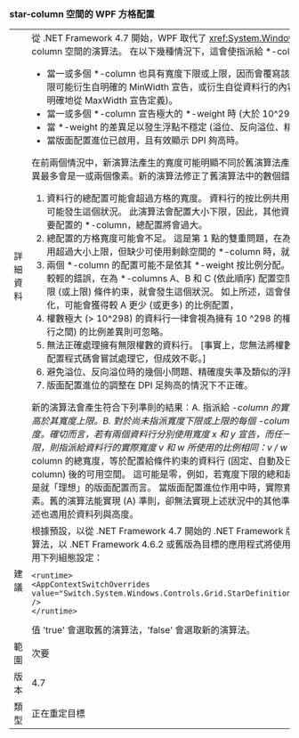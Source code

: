 ### <a name="wpf-grid-allocation-of-space-to-star-columns"></a>star-column 空間的 WPF 方格配置

|   |   |
|---|---|
|詳細資料|從 .NET Framework 4.7 開始，WPF 取代了 <xref:System.Windows.Controls.Grid> 用來配置 *-column 空間的演算法。 在以下幾種情況下，這會使指派給 *-column 的實際寬度產生變化：<ul><li>當一或多個 *-column 也具有寬度下限或上限，因而會覆寫該資料行的按比例配置時。 (寬度下限可能衍生自明確的 MinWidth 宣告，或衍生自從資料行的內容取得的隱含下限。 寬度上限僅能明確地從 MaxWidth 宣告定義)。</li><li>當一或多個 *-column 宣告極大的 *-weight 時 (大於 10^298)。</li><li>當 *-weight 的差異足以發生浮點不穩定 (溢位、反向溢位、精確度失準) 時。</li><li>當版面配置進位已啟用，且有效顯示 DPI 夠高時。</li></ul>在前兩個情況中，新演算法產生的寬度可能明顯不同於舊演算法產生的寬度；在最後一個情況中，差異最多會是一或兩個像素。新的演算法修正了舊演算法中的數個錯誤：<ol><li>資料行的總配置可能會超過方格的寬度。 資料行的按比例共用若低於其大小下限，配置空間時就可能發生這個狀況。 此演算法會配置大小下限，因此，其他資料行的可用空間會減少。 如果沒有要配置的 *-column，總配置將會過大。</li><li>總配置的方格寬度可能會不足。 這是第 1 點的雙重問題，在為資料行配置空間時，若其按比例共用超過大小上限，但缺少可使用剩餘空間的 *-column 時，就會發生這個狀況。</li><li>兩個 *-column 的配置可能不是依其 *-weight 按比例分配。 相較於第 1 點/第 2 點，這是程度較輕的錯誤，在為 *-columns A、B 和 C (依此順序) 配置空間時，若 B 的按比例共用違反其下限 (或上限) 條件約束，就會發生這個狀況。 如上所述，這會使資料行 C 的可用的空間產生變化，可能會獲得較 A 更少 (或更多) 的比例配置，</li><li>權數極大 (&gt; 10^298) 的資料行一律會視為擁有 10 ^298 的權數。 它們之間 (及權數較小的資料行之間) 的比例差異則可忽略。</li><li>無法正確處理擁有無限權數的資料行。 [事實上，您無法將權數設為無限大，但這是人為限制。 配置程式碼會嘗試處理它，但成效不彰。]</li><li>避免溢位、反向溢位時的幾個小問題、精確度失準及類似的浮點數問題。</li><li>版面配置進位的調整在 DPI 足夠高的情況下不正確。</li></ol>新的演算法會產生符合下列準則的結果︰A. 指派給 *-column 的實際寬度永遠不會低於其寬度下限或高於其寬度上限。B. 對於尚未指派寬度下限或上限的每個 <em>-column，會依其 <em>-weight 按比例指派寬度。確切而言，若有兩個資料行分別使用寬度 x</em> 和 y</em> 宣告，而任一資料行均未配置其寬度下限和上限，則指派給資料行的實際寬度 v 和 w 所使用的比例相同：v / w == x / y。C. 配置給「按比例」*-column 的總寬度，等於配置給條件約束的資料行 (固定、自動及已配置寬度下限或上限的 *-column) 後的可用空間。 這可能是零，例如，若寬度下限的總和超過方格可用的寬度。D. 以上所述是就「理想」的版面配置而言。 當版面配置進位作用中時，實際寬度與理想寬度最多會相差一個像素。舊的演算法能實現 (A) 準則，卻無法實現上述狀況中的其他準則。本文中關於資料行與寬度的論述也適用於資料列與高度。|
|建議|根據預設，以從 .NET Framework 4.7 開始的 .NET Framework 版本為目標的應用程式將使用新演算法，以 .NET Framework 4.6.2 或舊版為目標的應用程式將使用舊演算法。若要覆寫預設值，請使用下列組態設定：<pre><code class="language-xml">&lt;runtime&gt;&#13;&#10;&lt;AppContextSwitchOverrides value=&quot;Switch.System.Windows.Controls.Grid.StarDefinitionsCanExceedAvailableSpace=true&quot; /&gt;&#13;&#10;&lt;/runtime&gt;&#13;&#10;</code></pre>值 'true' 會選取舊的演算法，'false' 會選取新的演算法。|
|範圍|次要|
|版本|4.7|
|類型|正在重定目標|

